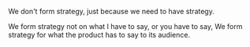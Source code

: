 We don't form strategy, just because we need to have strategy.

We form strategy not on what I have to say, or you have to say,
We form strategy for what the product has to say to its audience.
